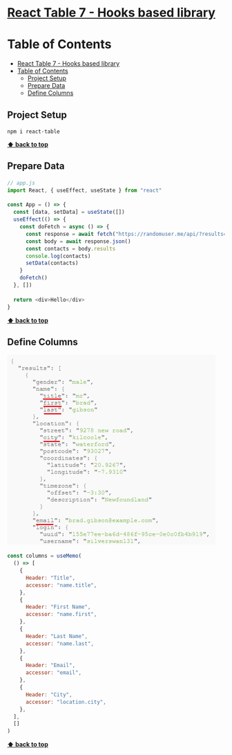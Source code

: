 # [React Table 7 - Hooks based library](https://thewidlarzgroup.com/react-table-7/)

# Table of Contents
- [React Table 7 - Hooks based library](#react-table-7---hooks-based-library)
- [Table of Contents](#table-of-contents)
  - [Project Setup](#project-setup)
  - [Prepare Data](#prepare-data)
  - [Define Columns](#define-columns)

## Project Setup

```console
npm i react-table
```

**[⬆ back to top](#table-of-contents)**

## Prepare Data

```javascript
// app.js
import React, { useEffect, useState } from "react"

const App = () => {
  const [data, setData] = useState([])
  useEffect(() => {
    const doFetch = async () => {
      const response = await fetch("https://randomuser.me/api/?results=100")
      const body = await response.json()
      const contacts = body.results
      console.log(contacts)
      setData(contacts)
    }
    doFetch()
  }, [])

  return <div>Hello</div>
}
```

**[⬆ back to top](#table-of-contents)**

## Define Columns

![](data-1.png)

```javascript
const columns = useMemo(
  () => [
    {
      Header: "Title",
      accessor: "name.title",
    },
    {
      Header: "First Name",
      accessor: "name.first",
    },
    {
      Header: "Last Name",
      accessor: "name.last",
    },
    {
      Header: "Email",
      accessor: "email",
    },
    {
      Header: "City",
      accessor: "location.city",
    },
  ],
  []
)
```

**[⬆ back to top](#table-of-contents)**